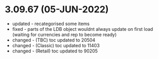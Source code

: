 # 3.09.67 (05-JUN-2022)
 - updated - recategorised some items
 - fixed - parts of the LDB object wouldnt always update on first load (waiting for currencies and rep to become ready)
 - changed - (TBC) toc updated to 20504
 - changed - (Classic) toc updated to 11403
 - changed - (Retail) toc updated to 90205
